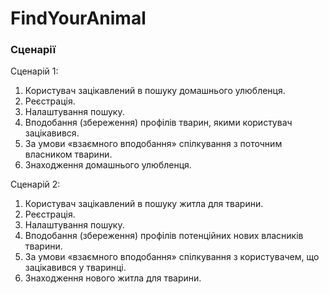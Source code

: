 # FindYourAnimal

### Сценарії

Сценарій 1:

1.  Користувач зацікавлений в пошуку домашнього улюбленця.
2.  Реєстрація.
3.  Налаштування пошуку.
4.  Вподобання (збереження) профілів тварин, якими користувач зацікавився.
5.  За умови «взаємного вподобання» спілкування з поточним власником тварини.
6.  Знаходження домашнього улюбленця.

Сценарій 2:

1.  Користувач зацікавлений в пошуку житла для тварини.
2.  Реєстрація.
3.  Налаштування пошуку.
4.  Вподобання (збереження) профілів потенційних нових власників тварини.
5.  За умови «взаємного вподобання» спілкування з користувачем, що зацікавився у тваринці.
6.  Знаходження нового житла для тварини.
